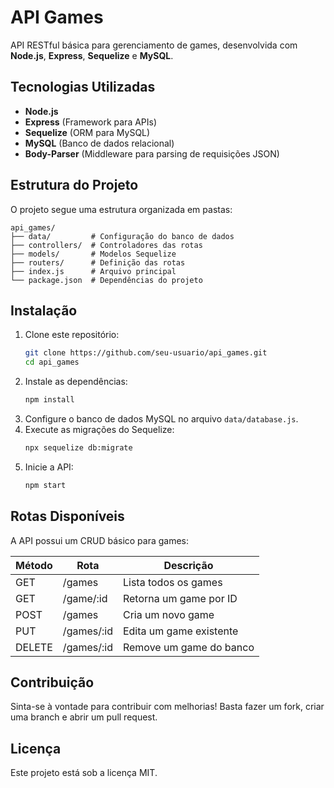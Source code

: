 # API Games

API RESTful básica para gerenciamento de games, desenvolvida com **Node.js**, **Express**, **Sequelize** e **MySQL**.

## Tecnologias Utilizadas

- **Node.js**
- **Express** (Framework para APIs)
- **Sequelize** (ORM para MySQL)
- **MySQL** (Banco de dados relacional)
- **Body-Parser** (Middleware para parsing de requisições JSON)

## Estrutura do Projeto

O projeto segue uma estrutura organizada em pastas:

```
api_games/
├── data/         # Configuração do banco de dados
├── controllers/  # Controladores das rotas
├── models/       # Modelos Sequelize
├── routers/      # Definição das rotas
├── index.js      # Arquivo principal
└── package.json  # Dependências do projeto
```

## Instalação

1. Clone este repositório:
   ```sh
   git clone https://github.com/seu-usuario/api_games.git
   cd api_games
   ```
2. Instale as dependências:
   ```sh
   npm install
   ```
3. Configure o banco de dados MySQL no arquivo `data/database.js`.
4. Execute as migrações do Sequelize:
   ```sh
   npx sequelize db:migrate
   ```
5. Inicie a API:
   ```sh
   npm start
   ```

## Rotas Disponíveis

A API possui um CRUD básico para games:

| Método | Rota          | Descrição                      |
|---------|--------------|--------------------------------|
| GET     | /games       | Lista todos os games          |
| GET     | /game/:id   | Retorna um game por ID        |
| POST    | /games       | Cria um novo game             |
| PUT     | /games/:id   | Edita um game existente       |
| DELETE  | /games/:id   | Remove um game do banco      |


## Contribuição

Sinta-se à vontade para contribuir com melhorias! Basta fazer um fork, criar uma branch e abrir um pull request.

## Licença

Este projeto está sob a licença MIT.

